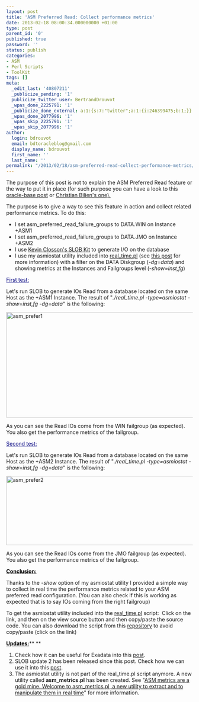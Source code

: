 ```yaml
---
layout: post
title: 'ASM Preferred Read: Collect performance metrics'
date: 2013-02-18 08:00:34.000000000 +01:00
type: post
parent_id: '0'
published: true
password: ''
status: publish
categories:
- ASM
- Perl Scripts
- ToolKit
tags: []
meta:
  _edit_last: '40807211'
  _publicize_pending: '1'
  publicize_twitter_user: BertrandDrouvot
  _wpas_done_2225791: '1'
  _publicize_done_external: a:1:{s:7:"twitter";a:1:{i:246399475;b:1;}}
  _wpas_done_2077996: '1'
  _wpas_skip_2225791: '1'
  _wpas_skip_2077996: '1'
author:
  login: bdrouvot
  email: bdtoracleblog@gmail.com
  display_name: bdrouvot
  first_name: ''
  last_name: ''
permalink: "/2013/02/18/asm-preferred-read-collect-performance-metrics/"
---
```


The purpose of this post is not to explain the ASM Preferred Read feature or the way to put it in place (for such purpose you can have a look to this [oracle-base post](http://www.oracle-base.com/articles/11g/asm-enhancements-11gr1.php) or [Christian Bilien's one).](http://christianbilien.wordpress.com/2007/12/24/11g-asm-preferred-reads-for-rac-extended-clusters/)

The purpose is to give a way to see this feature in action and collect related performance metrics. To do this:

-   I set asm\_preferred\_read\_failure\_groups to DATA.WIN on Instance +ASM1
-   I set asm\_preferred\_read\_failure\_groups to DATA.JMO on Instance +ASM2
-   I use [Kevin Closson's SLOB Kit](http://kevinclosson.wordpress.com/2012/02/06/introducing-slob-the-silly-little-oracle-benchmark/) to generate I/O on the database
-   I use my asmiostat utility included into [real\_time.pl](http://bdrouvot.wordpress.com/real_time/ "real_time") (see [this post](http://bdrouvot.wordpress.com/2013/02/15/asm-io-statistics-utility/ "ASM I/O Statistics Utility") for more information) with a filter on the DATA Diskgroup (*-dg=data*) and showing metrics at the Instances and Failgroups level (*-show=inst,fg*)

<span style="text-decoration:underline;color:#000080;">First test: </span>

Let's run SLOB to generate IOs Read from a database located on the same Host as the +ASM1 Instance. The result of "*./real\_time.pl -type=asmiostat -show=inst,fg -dg=data*" is the following:

[<img src="%7B%7B%20site.baseurl%20%7D%7D/assets/images/asm_prefer1.png" class="aligncenter size-full wp-image-730" width="620" height="285" alt="asm_prefer1" />](http://bdrouvot.files.wordpress.com/2013/02/asm_prefer1.png)

As you can see the Read IOs come from the WIN failgroup (as expected). You also get the performance metrics of the failgroup.

<span style="text-decoration:underline;color:#000080;">Second test:</span>

Let's run SLOB to generate IOs Read from a database located on the same Host as the +ASM2 Instance. The result of "*./real\_time.pl -type=asmiostat -show=inst,fg -dg=data*" is the following:

[<img src="%7B%7B%20site.baseurl%20%7D%7D/assets/images/asm_prefer2.png" class="aligncenter size-full wp-image-731" width="620" height="187" alt="asm_prefer2" />](http://bdrouvot.files.wordpress.com/2013/02/asm_prefer2.png)

As you can see the Read IOs come from the JMO failgroup (as expected). You also get the performance metrics of the failgroup.

<span style="text-decoration:underline;"><span style="color:#000000;text-decoration:underline;">**Conclusion:**</span></span>

Thanks to the *-show* option of my asmiostat utility I provided a simple way to collect in real time the performance metrics related to your ASM preferred read configuration. (You can also check if this is working as expected that is to say IOs coming from the right failgroup)

To get the asmiostat utility included into the [real\_time.pl](http://bdrouvot.wordpress.com/real_time/ "real_time") script:  Click on the link, and then on the view source button and then copy/paste the source code. You can also download the script from this [repository](https://docs.google.com/folder/d/0B7Jf_4JdsptpRHdyOWk1VTdUdEU/edit?pli=1) to avoid copy/paste (click on the link)

<span style="text-decoration:underline;color:#000000;">**Updates:**</span>** **

1.  Check how it can be useful for Exadata into this [post](http://bdrouvot.wordpress.com/2013/02/21/exadata-storage-cells-io-performance-metrics-and-io-distribution-with-db-servers/ "Exadata: Storage Cells IO performance metrics and IO distribution with DB servers").
2.  SLOB update 2 has been released since this post. Check how we can use it into this [post](http://bdrouvot.wordpress.com/2013/05/05/asm-preferred-read-collect-performance-metrics-thanks-to-my-amsiostat-utility-and-slob-2/ "ASM Preferred Read: Collect performance metrics thanks to my amsiostat utility and SLOB 2").
3.  The asmiostat utility is not part of the real\_time.pl script anymore. A new utility called **asm\_metrics.pl** has been created. See "[ASM metrics are a gold mine. Welcome to asm\_metrics.pl, a new utility to extract and to manipulate them in real time](http://bdrouvot.wordpress.com/2013/10/04/asm-metrics-are-a-gold-mine-welcome-to-asm_metrics-pl-a-new-utility-to-extract-and-to-manipulate-them-in-real-time/ "ASM metrics are a gold mine. Welcome to asm_metrics.pl, a new utility to extract and to manipulate them in real time")" for more information.

